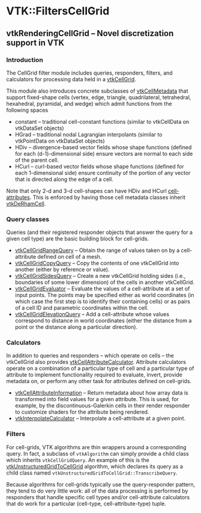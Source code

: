 # VTK::FiltersCellGrid
## vtkRenderingCellGrid – Novel discretization support in VTK

### Introduction

The CellGrid filter module includes queries, responders, filters, and calculators
for processing data held in a [vtkCellGrid](https://vtk.org/doc/nightly/html/classvtkCellGrid.html).

This module also introduces concrete subclasses of [vtkCellMetadata](https://vtk.org/doc/nightly/html/classvtkCellMetadata.html)
that support fixed-shape cells (vertex, edge, triangle, quadrilateral, tetrahedral, hexahedral, pyramidal, and wedge)
which admit functions from the following spaces

+ constant – traditional cell-constant functions (similar to vtkCellData on vtkDataSet objects)
+ HGrad – traditional nodal Lagrangian interpolants (similar to vtkPointData on vtkDataSet objects)
+ HDiv – divergence-based vector fields whose shape functions (defined for each (d-1)-dimensional side)
  ensure vectors are normal to each side of the parent cell.
+ HCurl – curl-based vector fields whose shape functions (defined for each 1-dimensional side)
  ensure continuity of the portion of any vector that is directed along the edge of a cell.

Note that only 2-d and 3-d cell-shapes can have HDiv and HCurl
[cell-attributes](https://vtk.org/doc/nightly/html/classvtkCellAttribute.html).
This is enforced by having those cell metadata classes inherit
[vtkDeRhamCell](https://vtk.org/doc/nightly/html/classvtkDeRhamCell.html).

### Query classes

Queries (and their registered responder objects that answer the query for a given cell type)
are the basic building block for cell-grids.

+ [vtkCellGridRangeQuery](https://vtk.org/doc/nightly/html/classvtkCellGridRangeQuery.html)
  – Obtain the range of values taken on by a cell-attribute defined on cell of a mesh.
+ [vtkCellGridCopyQuery](https://vtk.org/doc/nightly/html/classvtkCellGridCopyQuery.html)
  – Copy the contents of one vtkCellGrid into another (either by reference or value).
+ [vtkCellGridSidesQuery](https://vtk.org/doc/nightly/html/classvtkCellGridSidesQuery.html)
  – Create a new vtkCellGrid holding sides (i.e., boundaries of some lower dimension) of the
  cells in another vtkCellGrid.
+ [vtkCellGridEvaluator](https://vtk.org/doc/nightly/html/classvtkCellGridEvaluator.html)
  – Evaluate the values of a cell-attribute at a set of input points.
  The points may be specified either as world coordinates (in which case the first step is
  to identify their containing cells) or as pairs of a cell ID and parametric coordinates
  within the cell.
+ [vtkCellGridElevationQuery](https://vtk.org/doc/nightly/html/classvtkCellGridElevationQuery.html)
  – Add a cell-attribute whose values correspond to distance in world coordinates (either
  the distance from a point or the distance along a particular direction).

### Calculators

In addition to queries and responders – which operate on cells – the vtkCellGrid
also provides [vtkCellAttributeCalculator](https://vtk.org/doc/nightly/html/classvtkCellAttributeCalculator.html).
Attribute calculators operate on a combination of a particular type of cell and a particular type
of attribute to implement functionality required to evaluate, invert, provide metadata on,
or perform any other task for attributes defined on cell-grids.

+ [vtkCellAttributeInformation](https://vtk.org/doc/nightly/html/classvtkCellAttributeInformation.html)
  – Return metadata about how array data is transformed into field values for a given attribute.
  This is used, for example, by the discontinuous-Galerkin cells in their render responder to
  customize shaders for the attribute being rendered.
+ [vtkInterpolateCalculator](https://vtk.org/doc/nightly/html/classvtkInterpolateCalculator.html)
  – Interpolate a cell-attribute at a given point.

### Filters

For cell-grids, VTK algorithms are thin wrappers around a corresponding query.
In fact, a subclass of `vtkAlgorithm` can simply provide a child class which
inherits `vtkCellGridQuery`. An example of this is the
[vtkUnstructuredGridToCellGrid](https://vtk.org/doc/nightly/html/classvtkUnstructuredGridToCellGrid.html)
algorithm, which declares its query as a child class named
`vtkUnstructuredGridToCellGrid::TranscribeQuery`.

Because algorithms for cell-grids typically use the query-responder pattern,
they tend to do very little work: all of the data processing is performed by
responders that handle specific cell types and/or cell-attribute calculators
that do work for a particular (cell-type, cell-attribute-type) tuple.
